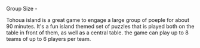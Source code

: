 Group Size - 

Tohoua island is a great game to engage a large group of poeple for about 90 minutes. It's a fun island themed set of puzzles that is played both on the table in front of them, as well as a central table.
the game can play up to 8 teams of up to 6 players per team.
